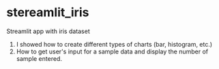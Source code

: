 # stereamlit_iris
Streamlit app with iris dataset
1) I showed how to create different types of charts (bar, histogram, etc.)
2) How to get user's input for a sample data and display the number of sample entered.
